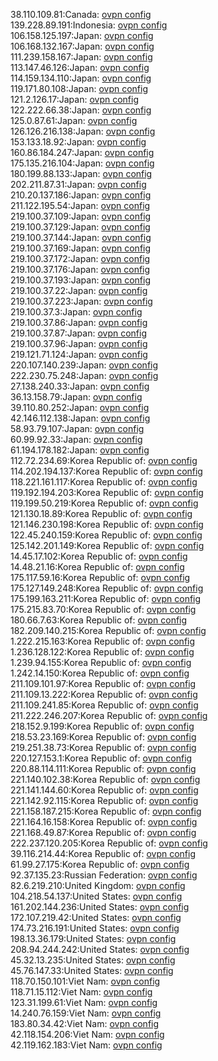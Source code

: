 38.110.109.81:Canada: [ovpn config](vpn/38_110_109_81.ovpn)  
139.228.89.191:Indonesia: [ovpn config](vpn/139_228_89_191.ovpn)  
106.158.125.197:Japan: [ovpn config](vpn/106_158_125_197.ovpn)  
106.168.132.167:Japan: [ovpn config](vpn/106_168_132_167.ovpn)  
111.239.158.167:Japan: [ovpn config](vpn/111_239_158_167.ovpn)  
113.147.46.126:Japan: [ovpn config](vpn/113_147_46_126.ovpn)  
114.159.134.110:Japan: [ovpn config](vpn/114_159_134_110.ovpn)  
119.171.80.108:Japan: [ovpn config](vpn/119_171_80_108.ovpn)  
121.2.126.17:Japan: [ovpn config](vpn/121_2_126_17.ovpn)  
122.222.66.38:Japan: [ovpn config](vpn/122_222_66_38.ovpn)  
125.0.87.61:Japan: [ovpn config](vpn/125_0_87_61.ovpn)  
126.126.216.138:Japan: [ovpn config](vpn/126_126_216_138.ovpn)  
153.133.18.92:Japan: [ovpn config](vpn/153_133_18_92.ovpn)  
160.86.184.247:Japan: [ovpn config](vpn/160_86_184_247.ovpn)  
175.135.216.104:Japan: [ovpn config](vpn/175_135_216_104.ovpn)  
180.199.88.133:Japan: [ovpn config](vpn/180_199_88_133.ovpn)  
202.211.87.31:Japan: [ovpn config](vpn/202_211_87_31.ovpn)  
210.20.137.186:Japan: [ovpn config](vpn/210_20_137_186.ovpn)  
211.122.195.54:Japan: [ovpn config](vpn/211_122_195_54.ovpn)  
219.100.37.109:Japan: [ovpn config](vpn/219_100_37_109.ovpn)  
219.100.37.129:Japan: [ovpn config](vpn/219_100_37_129.ovpn)  
219.100.37.144:Japan: [ovpn config](vpn/219_100_37_144.ovpn)  
219.100.37.169:Japan: [ovpn config](vpn/219_100_37_169.ovpn)  
219.100.37.172:Japan: [ovpn config](vpn/219_100_37_172.ovpn)  
219.100.37.176:Japan: [ovpn config](vpn/219_100_37_176.ovpn)  
219.100.37.193:Japan: [ovpn config](vpn/219_100_37_193.ovpn)  
219.100.37.22:Japan: [ovpn config](vpn/219_100_37_22.ovpn)  
219.100.37.223:Japan: [ovpn config](vpn/219_100_37_223.ovpn)  
219.100.37.3:Japan: [ovpn config](vpn/219_100_37_3.ovpn)  
219.100.37.86:Japan: [ovpn config](vpn/219_100_37_86.ovpn)  
219.100.37.87:Japan: [ovpn config](vpn/219_100_37_87.ovpn)  
219.100.37.96:Japan: [ovpn config](vpn/219_100_37_96.ovpn)  
219.121.71.124:Japan: [ovpn config](vpn/219_121_71_124.ovpn)  
220.107.140.239:Japan: [ovpn config](vpn/220_107_140_239.ovpn)  
222.230.75.248:Japan: [ovpn config](vpn/222_230_75_248.ovpn)  
27.138.240.33:Japan: [ovpn config](vpn/27_138_240_33.ovpn)  
36.13.158.79:Japan: [ovpn config](vpn/36_13_158_79.ovpn)  
39.110.80.252:Japan: [ovpn config](vpn/39_110_80_252.ovpn)  
42.146.112.138:Japan: [ovpn config](vpn/42_146_112_138.ovpn)  
58.93.79.107:Japan: [ovpn config](vpn/58_93_79_107.ovpn)  
60.99.92.33:Japan: [ovpn config](vpn/60_99_92_33.ovpn)  
61.194.178.182:Japan: [ovpn config](vpn/61_194_178_182.ovpn)  
112.72.234.69:Korea Republic of: [ovpn config](vpn/112_72_234_69.ovpn)  
114.202.194.137:Korea Republic of: [ovpn config](vpn/114_202_194_137.ovpn)  
118.221.161.117:Korea Republic of: [ovpn config](vpn/118_221_161_117.ovpn)  
119.192.194.203:Korea Republic of: [ovpn config](vpn/119_192_194_203.ovpn)  
119.199.50.219:Korea Republic of: [ovpn config](vpn/119_199_50_219.ovpn)  
121.130.18.89:Korea Republic of: [ovpn config](vpn/121_130_18_89.ovpn)  
121.146.230.198:Korea Republic of: [ovpn config](vpn/121_146_230_198.ovpn)  
122.45.240.159:Korea Republic of: [ovpn config](vpn/122_45_240_159.ovpn)  
125.142.201.149:Korea Republic of: [ovpn config](vpn/125_142_201_149.ovpn)  
14.45.17.102:Korea Republic of: [ovpn config](vpn/14_45_17_102.ovpn)  
14.48.21.16:Korea Republic of: [ovpn config](vpn/14_48_21_16.ovpn)  
175.117.59.16:Korea Republic of: [ovpn config](vpn/175_117_59_16.ovpn)  
175.127.149.248:Korea Republic of: [ovpn config](vpn/175_127_149_248.ovpn)  
175.199.163.211:Korea Republic of: [ovpn config](vpn/175_199_163_211.ovpn)  
175.215.83.70:Korea Republic of: [ovpn config](vpn/175_215_83_70.ovpn)  
180.66.7.63:Korea Republic of: [ovpn config](vpn/180_66_7_63.ovpn)  
182.209.140.215:Korea Republic of: [ovpn config](vpn/182_209_140_215.ovpn)  
1.222.215.163:Korea Republic of: [ovpn config](vpn/1_222_215_163.ovpn)  
1.236.128.122:Korea Republic of: [ovpn config](vpn/1_236_128_122.ovpn)  
1.239.94.155:Korea Republic of: [ovpn config](vpn/1_239_94_155.ovpn)  
1.242.14.150:Korea Republic of: [ovpn config](vpn/1_242_14_150.ovpn)  
211.109.101.97:Korea Republic of: [ovpn config](vpn/211_109_101_97.ovpn)  
211.109.13.222:Korea Republic of: [ovpn config](vpn/211_109_13_222.ovpn)  
211.109.241.85:Korea Republic of: [ovpn config](vpn/211_109_241_85.ovpn)  
211.222.246.207:Korea Republic of: [ovpn config](vpn/211_222_246_207.ovpn)  
218.152.9.199:Korea Republic of: [ovpn config](vpn/218_152_9_199.ovpn)  
218.53.23.169:Korea Republic of: [ovpn config](vpn/218_53_23_169.ovpn)  
219.251.38.73:Korea Republic of: [ovpn config](vpn/219_251_38_73.ovpn)  
220.127.153.1:Korea Republic of: [ovpn config](vpn/220_127_153_1.ovpn)  
220.88.114.111:Korea Republic of: [ovpn config](vpn/220_88_114_111.ovpn)  
221.140.102.38:Korea Republic of: [ovpn config](vpn/221_140_102_38.ovpn)  
221.141.144.60:Korea Republic of: [ovpn config](vpn/221_141_144_60.ovpn)  
221.142.92.115:Korea Republic of: [ovpn config](vpn/221_142_92_115.ovpn)  
221.158.187.215:Korea Republic of: [ovpn config](vpn/221_158_187_215.ovpn)  
221.164.16.158:Korea Republic of: [ovpn config](vpn/221_164_16_158.ovpn)  
221.168.49.87:Korea Republic of: [ovpn config](vpn/221_168_49_87.ovpn)  
222.237.120.205:Korea Republic of: [ovpn config](vpn/222_237_120_205.ovpn)  
39.116.214.44:Korea Republic of: [ovpn config](vpn/39_116_214_44.ovpn)  
61.99.27.175:Korea Republic of: [ovpn config](vpn/61_99_27_175.ovpn)  
92.37.135.23:Russian Federation: [ovpn config](vpn/92_37_135_23.ovpn)  
82.6.219.210:United Kingdom: [ovpn config](vpn/82_6_219_210.ovpn)  
104.218.54.137:United States: [ovpn config](vpn/104_218_54_137.ovpn)  
161.202.144.236:United States: [ovpn config](vpn/161_202_144_236.ovpn)  
172.107.219.42:United States: [ovpn config](vpn/172_107_219_42.ovpn)  
174.73.216.191:United States: [ovpn config](vpn/174_73_216_191.ovpn)  
198.13.36.179:United States: [ovpn config](vpn/198_13_36_179.ovpn)  
208.94.244.242:United States: [ovpn config](vpn/208_94_244_242.ovpn)  
45.32.13.235:United States: [ovpn config](vpn/45_32_13_235.ovpn)  
45.76.147.33:United States: [ovpn config](vpn/45_76_147_33.ovpn)  
118.70.150.101:Viet Nam: [ovpn config](vpn/118_70_150_101.ovpn)  
118.71.15.112:Viet Nam: [ovpn config](vpn/118_71_15_112.ovpn)  
123.31.199.61:Viet Nam: [ovpn config](vpn/123_31_199_61.ovpn)  
14.240.76.159:Viet Nam: [ovpn config](vpn/14_240_76_159.ovpn)  
183.80.34.42:Viet Nam: [ovpn config](vpn/183_80_34_42.ovpn)  
42.118.154.206:Viet Nam: [ovpn config](vpn/42_118_154_206.ovpn)  
42.119.162.183:Viet Nam: [ovpn config](vpn/42_119_162_183.ovpn)  
